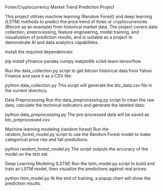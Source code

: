 Forex/Cryptocurrency Market Trend Prediction Project

This project utilizes machine learning (Random Forest) and deep learning (LSTM) methods to predict the price trend of forex or cryptocurrencies (Bitcoin as an example) from historical market data. The project covers data collection, preprocessing, feature engineering, model training, and visualization of prediction results, and is suitable as a project to demonstrate AI and data analytics capabilities.

Install the required dependencies:

pip install yfinance pandas numpy matplotlib scikit-learn tensorflow

Run the data_collection.py script to get bitcoin historical data from Yahoo Finance and save it as a CSV file:

python data_collection.py
This script will generate the btc_data.csv file in the current directory.

Data Preprocessing
Run the data_preprocessing.py script to clean the raw data, calculate the technical indicators and generate the labeled data:

python data_preprocessing.py
The pre-processed data will be saved as btc_preprocessed.csv.

Machine learning modeling (random forest)
Run the random_forest_model.py script to use the Random Forest model to make categorical price rise and fall predictions:

python random_forest_model.py
The script outputs the accuracy of the model on the test set.

Deep Learning Modeling (LSTM)
Run the lstm_model.py script to build and train an LSTM model, then visualize the predictions against real prices:

python lstm_model.py
At the end of training, a popup chart will show the prediction results.

